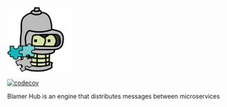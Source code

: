 <img src="https://raw.githubusercontent.com/Blamer-io/blamer/main/blamer-hub.svg" width="150" alt="blamer-bot"/>

[![codecov](https://codecov.io/gh/Blamer-io/hub/branch/master/graph/badge.svg?token=5HCTK3KRGL)](https://codecov.io/gh/Blamer-io/hub)

Blamer Hub is an engine that distributes messages between microservices
